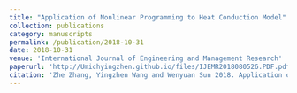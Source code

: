 ```yaml
---
title: "Application of Nonlinear Programming to Heat Conduction Model"
collection: publications
category: manuscripts
permalink: /publication/2018-10-31
date: 2018-10-31
venue: 'International Journal of Engineering and Management Research'
paperurl: 'http://Umichyingzhen.github.io/files/IJEMR2018080526.PDF.pdf'
citation: 'Zhe Zhang, Yingzhen Wang and Wenyuan Sun 2018. Application of Nonlinear Programming to Heat Conduction Model. International Journal of Engineering and Management Research. 8, 5 (Oct. 2018), 169–172. DOI:https://doi.org/10.31033/ijemr.8.5.06.'
---
```


